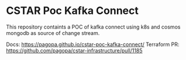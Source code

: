 # CSTAR Poc Kafka Connect
This repository containts a POC of kafka connect using k8s and cosmos mongodb as source of change stream.

Docs: https://pagopa.github.io/cstar-poc-kafka-connect/
Terraform PR: https://github.com/pagopa/cstar-infrastructure/pull/1185
